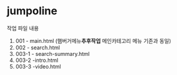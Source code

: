 # jumpoline
<!-- jumpoline


nodo sass 사용
```
npm install -g node-sass
```


컴파일하려는 파일의 경로와 컴파일된 파일이 저장될 경로를 설정합니다.

```
node-sass [옵션] <입력파일경로> [출력파일경로]
```

```
node-sass -w src/scss/style.scss src/css/style.css
``` -->


작업 파일 내용
1. 001 - main.html (햄버거메뉴**추후작업** 메인카테고리 메뉴 기존과 동일) 
2. 002 - search.html 
3. 003-1 - search-summary.html
4. 003-2 -intro.html
5. 003-3 -video.html




